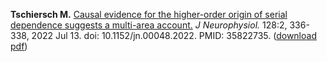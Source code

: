 **Tschiersch M.** [Causal evidence for the higher-order origin of serial dependence suggests a multi-area account.](https://journals.physiology.org/doi/abs/10.1152/jn.00048.2022?rfr_dat=cr_pub++0pubmed&url_ver=Z39.88-2003&rfr_id=ori%3Arid%3Acrossref.org)
*J Neurophysiol.* 128:2, 336-338, 2022 Jul 13. doi: 10.1152/jn.00048.2022. PMID: 35822735. ([download pdf]("https://melanietschiersch.github.io/assets/img/Tschiersch2022_CausalEvidenceForTheHigherOrderOriginOfSerialDependenceSuggestsAMultiAreaAccount.pdf"))

